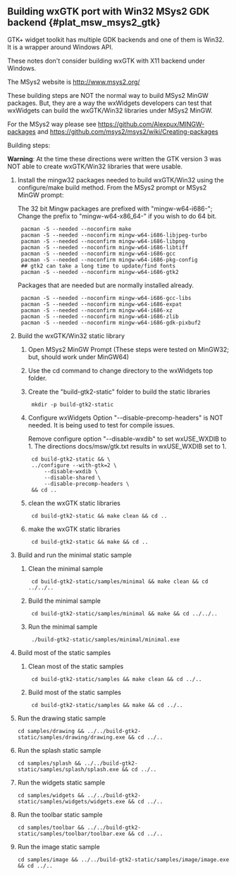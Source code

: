 Building wxGTK port with Win32 MSys2 GDK backend {#plat_msw_msys2_gtk}
------------------------------------------------

GTK+ widget toolkit has multiple GDK backends and one of them is Win32.
It is a wrapper around Windows API.

These notes don't consider building wxGTK with X11 backend under Windows.

The MSys2 website is http://www.msys2.org/

These building steps are NOT the normal way to build MSys2 MinGW packages.
But, they are a way the wxWidgets developers can test that wxWidgets
can build the wxGTK/Win32 libraries under MSys2 MinGW.

For the MSys2 way please see
  https://github.com/Alexpux/MINGW-packages and
  https://github.com/msys2/msys2/wiki/Creating-packages

Building steps:

**Warning**: At the time these directions were written the GTK version 3
         was NOT able to create wxGTK/Win32 libraries that were usable.

1. Install the mingw32 packages needed to build wxGTK/Win32 using the
   configure/make build method.
   From the MSys2 prompt or MSys2 MinGW prompt:

   The 32 bit Mingw packages are prefixed with "mingw-w64-i686-";
   Change the prefix to "mingw-w64-x86_64-" if you wish to do 64 bit.

        pacman -S --needed --noconfirm make
        pacman -S --needed --noconfirm mingw-w64-i686-libjpeg-turbo
        pacman -S --needed --noconfirm mingw-w64-i686-libpng
        pacman -S --needed --noconfirm mingw-w64-i686-libtiff
        pacman -S --needed --noconfirm mingw-w64-i686-gcc
        pacman -S --needed --noconfirm mingw-w64-i686-pkg-config
        ## gtk2 can take a long time to update/find fonts
        pacman -S --needed --noconfirm mingw-w64-i686-gtk2


    Packages that are needed but are normally installed already.

        pacman -S --needed --noconfirm mingw-w64-i686-gcc-libs
        pacman -S --needed --noconfirm mingw-w64-i686-expat
        pacman -S --needed --noconfirm mingw-w64-i686-xz
        pacman -S --needed --noconfirm mingw-w64-i686-zlib
        pacman -S --needed --noconfirm mingw-w64-i686-gdk-pixbuf2


2. Build the wxGTK/Win32 static library
    1. Open MSys2 MinGW Prompt
       (These steps were tested on MinGW32; but, should work under MinGW64)
    2. Use the cd command to change directory to the wxWidgets top folder.

    3. Create the "build-gtk2-static" folder to build the static libraries

            mkdir -p build-gtk2-static

    4. Configure wxWidgets
       Option "--disable-precomp-headers" is NOT needed.
       It is being used to test for compile issues.

       Remove configure option "--disable-wxdib" to set wxUSE_WXDIB to 1.
       The directions docs/msw/gtk.txt results in wxUSE_WXDIB set to 1.

            cd build-gtk2-static && \
            ../configure --with-gtk=2 \
                --disable-wxdib \
                --disable-shared \
                --disable-precomp-headers \
            && cd ..

    5. clean the wxGTK static libraries

            cd build-gtk2-static && make clean && cd ..

    6. make the wxGTK static libraries

            cd build-gtk2-static && make && cd ..


3.  Build and run the minimal static sample
    1. Clean the minimal sample

            cd build-gtk2-static/samples/minimal && make clean && cd ../../..

    2. Build the minimal sample

            cd build-gtk2-static/samples/minimal && make && cd ../../..

    3. Run the minimal sample

            ./build-gtk2-static/samples/minimal/minimal.exe


4. Build most of the static samples
    1. Clean most of the static samples

            cd build-gtk2-static/samples && make clean && cd ../..

    2. Build most of the static samples

            cd build-gtk2-static/samples && make && cd ../..


5.  Run the drawing static sample

        cd samples/drawing && ../../build-gtk2-static/samples/drawing/drawing.exe && cd ../..

6.  Run the splash static sample

        cd samples/splash && ../../build-gtk2-static/samples/splash/splash.exe && cd ../..

7.  Run the widgets static sample

        cd samples/widgets && ../../build-gtk2-static/samples/widgets/widgets.exe && cd ../..

8.  Run the toolbar static sample

        cd samples/toolbar && ../../build-gtk2-static/samples/toolbar/toolbar.exe && cd ../..

9.  Run the image static sample

        cd samples/image && ../../build-gtk2-static/samples/image/image.exe && cd ../..

